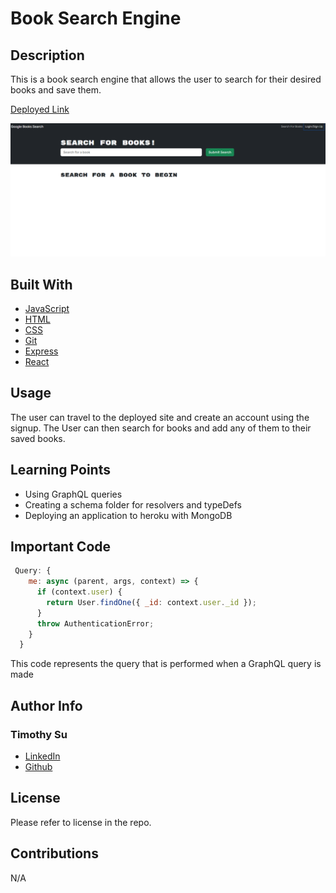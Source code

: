 # Book Search Engine

## Description
This is a book search engine that allows the user to search for their desired books and save them.

[Deployed Link](https://arcane-atoll-01869-41519f6b8d63.herokuapp.com/)

![Book Search](./assets/booksearch.png)

## Built With
* [JavaScript](https://developer.mozilla.org/en-US/docs/Web/JavaScript)
* [HTML](https://developer.mozilla.org/en-US/docs/Web/HTML)
* [CSS](https://developer.mozilla.org/en-US/docs/Web/CSS)
* [Git](https://git-scm.com/)
* [Express](https://expressjs.com/en/guide/routing.html)
* [React](https://react.dev/learn)

## Usage
The user can travel to the deployed site and create an account using the signup. The User can then search for books and add any of them to their saved books.

## Learning Points
* Using GraphQL queries
* Creating a schema folder for resolvers and typeDefs
* Deploying an application to heroku with MongoDB

## Important Code
```js
 Query: {
    me: async (parent, args, context) => {
      if (context.user) {
        return User.findOne({ _id: context.user._id });
      }
      throw AuthenticationError;
    }
  }
```
This code represents the query that is performed when a GraphQL query is made

## Author Info

### Timothy Su

* [LinkedIn](https://www.linkedin.com/in/timothysu1/)
* [Github](https://github.com/timothysu1)

## License

Please refer to license in the repo. 

## Contributions
N/A
